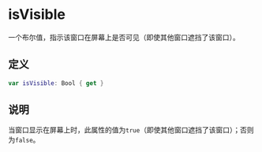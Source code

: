 # isVisible

一个布尔值，指示该窗口在屏幕上是否可见（即使其他窗口遮挡了该窗口）。

## 定义

```swift
var isVisible: Bool { get }
```

## 说明

当窗口显示在屏幕上时，此属性的值为`true`（即使其他窗口遮挡了该窗口）；否则为`false`。